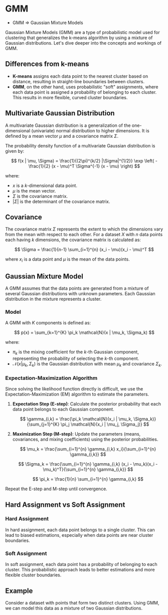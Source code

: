 # GMM

* GMM => Gaussian Mixture Models

Gaussian Mixture Models (GMM) are a type of probabilistic model used for clustering that generalizes the k-means algorithm by using a mixture of Gaussian distributions. Let's dive deeper into the concepts and workings of GMM.

## Differences from k-means

- **K-means** assigns each data point to the nearest cluster based on distance, resulting in straight-line boundaries between clusters.
- **GMM**, on the other hand, uses probabilistic "soft" assignments, where each data point is assigned a probability of belonging to each cluster. This results in more flexible, curved cluster boundaries.

## Multivariate Gaussian Distribution

A multivariate Gaussian distribution is a generalization of the one-dimensional (univariate) normal distribution to higher dimensions. It is defined by a mean vector $\mu$ and a covariance matrix $\Sigma$.

The probability density function of a multivariate Gaussian distribution is given by:

$$
f(x | \mu, \Sigma) = \frac{1}{(2\pi)^{k/2} |\Sigma|^{1/2}} \exp \left( -\frac{1}{2} (x - \mu)^T \Sigma^{-1} (x - \mu) \right)
$$

where:
- $x$ is a $k$-dimensional data point.
- $\mu$ is the mean vector.
- $\Sigma$ is the covariance matrix.
- $|\Sigma|$ is the determinant of the covariance matrix.

## Covariance

The covariance matrix $\Sigma$ represents the extent to which the dimensions vary from the mean with respect to each other. For a dataset $X$ with $n$ data points each having $k$ dimensions, the covariance matrix is calculated as:

$$
\Sigma = \frac{1}{n-1} \sum_{i=1}^{n} (x_i - \mu)(x_i - \mu)^T
$$

where $x_i$ is a data point and $\mu$ is the mean of the data points.

## Gaussian Mixture Model

A GMM assumes that the data points are generated from a mixture of several Gaussian distributions with unknown parameters. Each Gaussian distribution in the mixture represents a cluster.

### Model

A GMM with $K$ components is defined as:

$$
p(x) = \sum_{k=1}^{K} \pi_k \mathcal{N}(x | \mu_k, \Sigma_k)
$$

where:
- $\pi_k$ is the mixing coefficient for the $k$-th Gaussian component, representing the probability of selecting the $k$-th component.
- $\mathcal{N}(x | \mu_k, \Sigma_k)$ is the Gaussian distribution with mean $\mu_k$ and covariance $\Sigma_k$.

### Expectation-Maximization Algorithm

Since solving the likelihood function directly is difficult, we use the Expectation-Maximization (EM) algorithm to estimate the parameters.

1. **Expectation Step (E-step)**: Calculate the posterior probability that each data point belongs to each Gaussian component.
   
   $$ 
   \gamma_{i,k} = \frac{\pi_k \mathcal{N}(x_i | \mu_k, \Sigma_k)}{\sum_{j=1}^{K} \pi_j \mathcal{N}(x_i | \mu_j, \Sigma_j)} 
   $$

2. **Maximization Step (M-step)**: Update the parameters (means, covariances, and mixing coefficients) using the posterior probabilities.
   
   $$ 
   \mu_k = \frac{\sum_{i=1}^{n} \gamma_{i,k} x_i}{\sum_{i=1}^{n} \gamma_{i,k}} 
   $$

   $$ 
   \Sigma_k = \frac{\sum_{i=1}^{n} \gamma_{i,k} (x_i - \mu_k)(x_i - \mu_k)^T}{\sum_{i=1}^{n} \gamma_{i,k}} 
   $$

   $$ 
   \pi_k = \frac{1}{n} \sum_{i=1}^{n} \gamma_{i,k} 
   $$

Repeat the E-step and M-step until convergence.

## Hard Assignment vs Soft Assignment

### Hard Assignment

In hard assignment, each data point belongs to a single cluster. This can lead to biased estimations, especially when data points are near cluster boundaries.

### Soft Assignment

In soft assignment, each data point has a probability of belonging to each cluster. This probabilistic approach leads to better estimations and more flexible cluster boundaries.

## Example

Consider a dataset with points that form two distinct clusters. Using GMM, we can model this data as a mixture of two Gaussian distributions.

